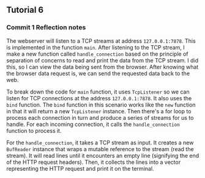 ## Tutorial 6

### Commit 1 Reflection notes

The webserver will listen to a TCP streams at address `127.0.0.1:7878`. This is implemented in the function `main`. After listening to the TCP stream, I make a new function called `handle_connection` based on the principle of separation of concerns to read and print the data from the TCP stream. I did this, so I can view the data being sent from the browser. After knowing what the browser data request is, we can send the requested data back to the web.

To break down the code for `main` function, it uses `TcpListener` so we can listen for TCP connections at the address `127.0.0.1:7878`. It also uses the `bind` function. The `bind` function in this scenario works like the `new` function in that it will return a new `TcpListener` instance. Then there's a for loop to process each connection in turn and produce a series of streams for us to handle. For each incoming connection, it calls the `handle_connection` function to process it.

For the `handle_connection`, it takes a TCP stream as input. It creates a new `BufReader` instance that wraps a mutable reference to the stream (read the stream). It will read lines until it encounters an empty line (signifying the end of the HTTP request headers). Then, it collects the lines into a vector representing the HTTP request and print it on the terminal.